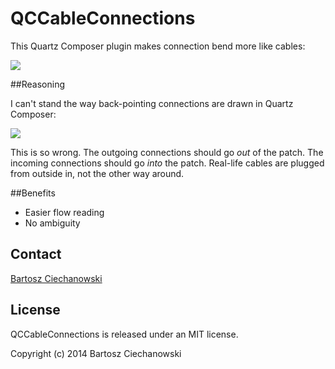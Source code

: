 QCCableConnections
==================

This Quartz Composer plugin makes connection bend more like cables:

[![](https://raw.github.com/Ciechan/QCCableConnections/master/good.png)](https://raw.github.com/Ciechan/QCCableConnections/master/good.png)

##Reasoning

I can't stand the way back-pointing connections are drawn in Quartz Composer:

[![](https://raw.github.com/Ciechan/QCCableConnections/master/bad.png)](https://raw.github.com/Ciechan/QCCableConnections/master/bad.png)

This is so wrong. The outgoing connections should go *out* of the patch. The incoming connections should go *into* the patch. Real-life cables are plugged from outside in, not the other way around.

##Benefits

- Easier flow reading
- No ambiguity

## Contact

[Bartosz Ciechanowski](http://ciechanowski.me)

## License

QCCableConnections is released under an MIT license.

Copyright (c) 2014 Bartosz Ciechanowski




